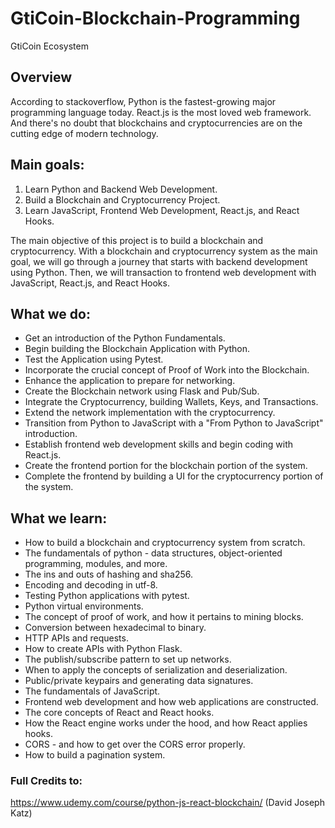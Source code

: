 # GtiCoin-Blockchain-Programming
 GtiCoin Ecosystem

## Overview
According to stackoverflow, Python is the fastest-growing major programming language today. React.js is the most loved web framework. And there's no doubt that blockchains and cryptocurrencies are on the cutting edge of modern technology.

## Main goals:
1. Learn Python and Backend Web Development.
2. Build a Blockchain and Cryptocurrency Project.
3. Learn JavaScript, Frontend Web Development, React.js, and React Hooks.

The main objective of this project is to build a blockchain and cryptocurrency. With a blockchain and cryptocurrency system as the main goal, we will go through a journey that starts with backend development using Python. Then, we will transaction to frontend web development with JavaScript, React.js, and React Hooks.

## What we do:
- Get an introduction of the Python Fundamentals.
- Begin building the Blockchain Application with Python.
- Test the Application using Pytest.
- Incorporate the crucial concept of Proof of Work into the Blockchain.
- Enhance the application to prepare for networking.
- Create the Blockchain network using Flask and Pub/Sub.
- Integrate the Cryptocurrency, building Wallets, Keys, and Transactions.
- Extend the network implementation with the cryptocurrency.
- Transition from Python to JavaScript with a "From Python to JavaScript" introduction.
- Establish frontend web development skills and begin coding with React.js.
- Create the frontend portion for the blockchain portion of the system.
- Complete the frontend by building a UI for the cryptocurrency portion of the system.

## What we learn:
- How to build a blockchain and cryptocurrency system from scratch.
- The fundamentals of python - data structures, object-oriented programming, modules, and more.
- The ins and outs of hashing and sha256.
- Encoding and decoding in utf-8.
- Testing Python applications with pytest.
- Python virtual environments.
- The concept of proof of work, and how it pertains to mining blocks.
- Conversion between hexadecimal to binary.
- HTTP APIs and requests.
- How to create APIs with Python Flask.
- The publish/subscribe pattern to set up networks.
- When to apply the concepts of serialization and deserialization.
- Public/private keypairs and generating data signatures.
- The fundamentals of JavaScript.
- Frontend web development and how web applications are constructed.
- The core concepts of React and React hooks.
- How the React engine works under the hood, and how React applies hooks.
- CORS - and how to get over the CORS error properly.
- How to build a pagination system.

### Full Credits to:
https://www.udemy.com/course/python-js-react-blockchain/ (David Joseph Katz)

